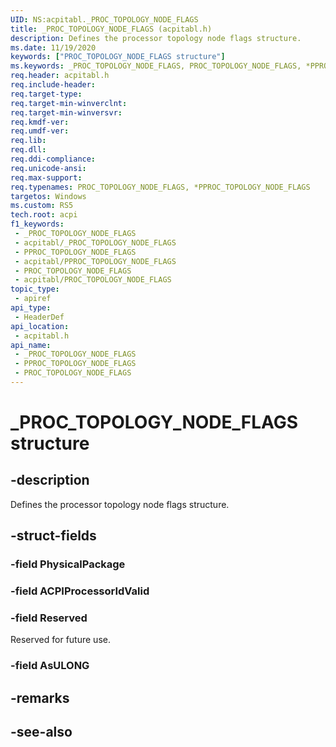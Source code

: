 ```yaml
---
UID: NS:acpitabl._PROC_TOPOLOGY_NODE_FLAGS
title: _PROC_TOPOLOGY_NODE_FLAGS (acpitabl.h)
description: Defines the processor topology node flags structure.
ms.date: 11/19/2020
keywords: ["PROC_TOPOLOGY_NODE_FLAGS structure"]
ms.keywords: _PROC_TOPOLOGY_NODE_FLAGS, PROC_TOPOLOGY_NODE_FLAGS, *PPROC_TOPOLOGY_NODE_FLAGS,
req.header: acpitabl.h
req.include-header: 
req.target-type: 
req.target-min-winverclnt: 
req.target-min-winversvr: 
req.kmdf-ver: 
req.umdf-ver: 
req.lib: 
req.dll: 
req.ddi-compliance: 
req.unicode-ansi: 
req.max-support: 
req.typenames: PROC_TOPOLOGY_NODE_FLAGS, *PPROC_TOPOLOGY_NODE_FLAGS
targetos: Windows
ms.custom: RS5
tech.root: acpi
f1_keywords:
 - _PROC_TOPOLOGY_NODE_FLAGS
 - acpitabl/_PROC_TOPOLOGY_NODE_FLAGS
 - PPROC_TOPOLOGY_NODE_FLAGS
 - acpitabl/PPROC_TOPOLOGY_NODE_FLAGS
 - PROC_TOPOLOGY_NODE_FLAGS
 - acpitabl/PROC_TOPOLOGY_NODE_FLAGS
topic_type:
 - apiref
api_type:
 - HeaderDef
api_location:
 - acpitabl.h
api_name:
 - _PROC_TOPOLOGY_NODE_FLAGS
 - PPROC_TOPOLOGY_NODE_FLAGS
 - PROC_TOPOLOGY_NODE_FLAGS
---
```


# _PROC_TOPOLOGY_NODE_FLAGS structure


## -description

Defines the processor topology node flags structure.

## -struct-fields

### -field PhysicalPackage

### -field ACPIProcessorIdValid

### -field Reserved

Reserved for future use.

### -field AsULONG

## -remarks

## -see-also

